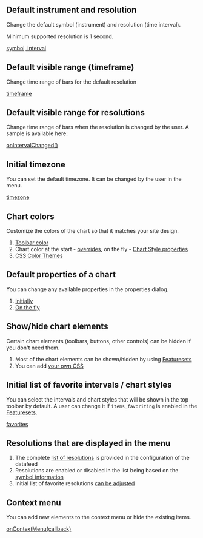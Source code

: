 ## Default instrument and resolution

Change the default symbol (instrument) and resolution (time interval).

Minimum supported resolution is 1 second.

[symbol, interval](https://github.com/Abolfazl2647/Charts/blob/main/Widget-Constructor.md#symbol-interval)

## Default visible range (timeframe)

Change time range of bars for the default resolution

[timeframe](https://github.com/Abolfazl2647/Charts/blob/main/Widget-Constructor.md#timeframe)

## Default visible range for resolutions

Change time range of bars when the resolution is changed by the user. A sample is available here:

[onIntervalChanged()](https://github.com/Abolfazl2647/Charts/blob/main/Chart-Methods.md#onintervalchanged)

## Initial timezone

You can set the default timezone. It can be changed by the user in the menu.

[timezone](https://github.com/Abolfazl2647/Charts/blob/main/Widget-Constructor.md#timezone)

## Chart colors

Customize the colors of the chart so that it matches your site design.

1. [Toolbar color](https://github.com/Abolfazl2647/Charts/blob/main/Toolbars)
1. Chart color at the start - [overrides](https://github.com/Abolfazl2647/Charts/blob/main/Widget-Constructor.md#overrides), on the fly - [Chart Style properties](https://github.com/Abolfazl2647/Charts/blob/main/Chart-Style-Properties.md)
1. [CSS Color Themes](https://github.com/Abolfazl2647/Charts/blob/main/CSS-Color-Themes.md)

## Default properties of a chart

You can change any available properties in the properties dialog.

1. [Initially](https://github.com/Abolfazl2647/Charts/blob/main/Widget-Constructor.md#overrides)
1. [On the fly](https://github.com/Abolfazl2647/Charts/blob/main/Widget-Methods.md#applyoverridesoverrides)

## Show/hide chart elements

Certain chart elements (toolbars, buttons, other controls) can be hidden if you don't need them.

1. Most of the chart elements can be shown/hidden by using [Featuresets](https://github.com/Abolfazl2647/Charts/blob/main/Featuresets)
1. You can add [your own CSS](https://github.com/Abolfazl2647/Charts/blob/main/Widget-Constructor.md#custom_css_url)

## Initial list of favorite intervals / chart styles

You can select the intervals and chart styles that will be shown in the top toolbar by default. A user can change it if `items_favoriting` is enabled in the [Featuresets](https://github.com/Abolfazl2647/Charts/blob/main/Featuresets).

[favorites](https://github.com/Abolfazl2647/Charts/blob/main/Widget-Constructor.md#favorites)

## Resolutions that are displayed in the menu

1. The complete [list of resolutions](https://github.com/Abolfazl2647/Charts/blob/main/JS-Api#supported_resolutions) is provided in the configuration of the datafeed
1. Resolutions are enabled or disabled in the list being based on the [symbol information](https://github.com/Abolfazl2647/Charts/blob/main/Symbology.md#supported_resolutions)
1. Initial list of favorite resolutions [can be adjusted](https://github.com/Abolfazl2647/Charts/blob/main/Widget-Constructor.md#favorites)

## Context menu

You can add new elements to the context menu or hide the existing items.

[onContextMenu(callback)](https://github.com/Abolfazl2647/Charts/blob/main/Widget-Methods.md#oncontextmenucallback)
